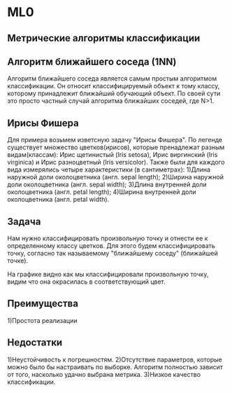 # ML0
## Метрические алгоритмы классификации

## Алгоритм ближайшего соседа (1NN) 
Алгоритм ближайшего соседа является самым простым алгоритмом классификации. Он относит классифицируемый объект к тому
классу, которому принадлежит ближайший обучающий объект. По своей сути это просто частный случай алгоритма ближайших соседей, где N>1.

## Ирисы Фишера
Для примера возьмем изветсную задачу "Ирисы Фишера". По легенде существует множество цветков(ирисов), которые пренадлежат разным видам(классам):  Ирис щетинистый (Iris setosa), Ирис виргинский (Iris virginica) и Ирис разноцветный (Iris versicolor). Также были для каждого вида измерялись четыре характеристики (в сантиметрах):
1)Длина наружной доли околоцветника (англ. sepal length);
2)Ширина наружной доли околоцветника (англ. sepal width);
3)Длина внутренней доли околоцветника (англ. petal length);
4)Ширина внутренней доли околоцветника (англ. petal width).
## Задача
Нам нужно классифицировать произвольную точку и отнести ее к определенному классу цветков. Для этого будем классифицировать точку, согласно так называемому "ближайшему соседу" (ближайшей точке).

На графике видно как мы классифицировали произвольную точку, видим что она окрасилась в соответствующий цвет.



## Преимущества
1)Простота реализации
## Недостатки
1)Неустойчивость к погрешностям.
2)Отсутствие параметров, которые можно было бы настраивать по выборке. Алгоритм полностью зависит от того, насколько удачно выбрана метрика.
3)Низкое качество классификации.

